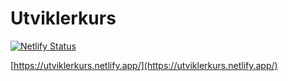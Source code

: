 # Utviklerkurs

[![Netlify Status](https://api.netlify.com/api/v1/badges/85c8257c-3aaf-45d0-9afd-43d2a716dfc0/deploy-status)](https://app.netlify.com/sites/utviklerkurs/deploys)

[https://utviklerkurs.netlify.app/](https://utviklerkurs.netlify.app/)
